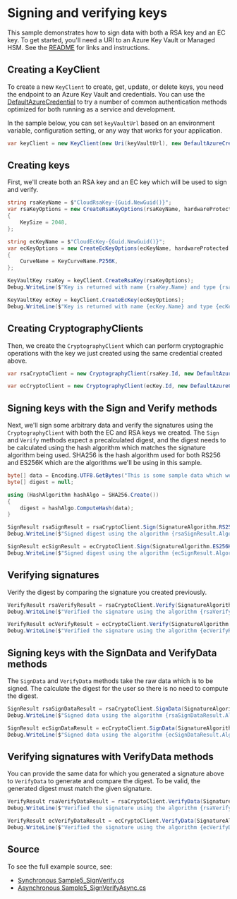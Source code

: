 # Signing and verifying keys

This sample demonstrates how to sign data with both a RSA key and an EC key.
To get started, you'll need a URI to an Azure Key Vault or Managed HSM. See the [README](https://github.com/Azure/azure-sdk-for-net/blob/main/sdk/keyvault/Azure.Security.KeyVault.Keys/README.md) for links and instructions.

## Creating a KeyClient

To create a new `KeyClient` to create, get, update, or delete keys, you need the endpoint to an Azure Key Vault and credentials.
You can use the [DefaultAzureCredential][DefaultAzureCredential] to try a number of common authentication methods optimized for both running as a service and development.

In the sample below, you can set `keyVaultUrl` based on an environment variable, configuration setting, or any way that works for your application.

```C# Snippet:KeysSample5KeyClient
var keyClient = new KeyClient(new Uri(keyVaultUrl), new DefaultAzureCredential());
```

## Creating keys

First, we'll create both an RSA key and an EC key which will be used to sign and verify.

```C# Snippet:KeysSample5CreateKey
string rsaKeyName = $"CloudRsaKey-{Guid.NewGuid()}";
var rsaKeyOptions = new CreateRsaKeyOptions(rsaKeyName, hardwareProtected: false)
{
    KeySize = 2048,
};

string ecKeyName = $"CloudEcKey-{Guid.NewGuid()}";
var ecKeyOptions = new CreateEcKeyOptions(ecKeyName, hardwareProtected: false)
{
    CurveName = KeyCurveName.P256K,
};

KeyVaultKey rsaKey = keyClient.CreateRsaKey(rsaKeyOptions);
Debug.WriteLine($"Key is returned with name {rsaKey.Name} and type {rsaKey.KeyType}");

KeyVaultKey ecKey = keyClient.CreateEcKey(ecKeyOptions);
Debug.WriteLine($"Key is returned with name {ecKey.Name} and type {ecKey.KeyType}");
```

## Creating CryptographyClients

Then, we create the `CryptographyClient` which can perform cryptographic operations with the key we just created using the same credential created above.

```C# Snippet:KeysSample5CryptographyClient
var rsaCryptoClient = new CryptographyClient(rsaKey.Id, new DefaultAzureCredential());

var ecCryptoClient = new CryptographyClient(ecKey.Id, new DefaultAzureCredential());
```

## Signing keys with the Sign and Verify methods

Next, we'll sign some arbitrary data and verify the signatures using the `CryptographyClient` with both the EC and RSA keys we created.
The `Sign` and `Verify` methods expect a precalculated digest, and the digest needs to be calculated using the hash algorithm which matches the signature algorithm being used.
SHA256 is the hash algorithm used for both RS256 and ES256K which are the algorithms we'll be using in this sample.

```C# Snippet:KeysSample5SignKey
byte[] data = Encoding.UTF8.GetBytes("This is some sample data which we will use to demonstrate sign and verify");
byte[] digest = null;

using (HashAlgorithm hashAlgo = SHA256.Create())
{
    digest = hashAlgo.ComputeHash(data);
}

SignResult rsaSignResult = rsaCryptoClient.Sign(SignatureAlgorithm.RS256, digest);
Debug.WriteLine($"Signed digest using the algorithm {rsaSignResult.Algorithm}, with key {rsaSignResult.KeyId}. The resulting signature is {Convert.ToBase64String(rsaSignResult.Signature)}");

SignResult ecSignResult = ecCryptoClient.Sign(SignatureAlgorithm.ES256K, digest);
Debug.WriteLine($"Signed digest using the algorithm {ecSignResult.Algorithm}, with key {ecSignResult.KeyId}. The resulting signature is {Convert.ToBase64String(ecSignResult.Signature)}");
```

## Verifying signatures

Verify the digest by comparing the signature you created previously.

```C# Snippet:KeysSample5VerifySign
VerifyResult rsaVerifyResult = rsaCryptoClient.Verify(SignatureAlgorithm.RS256, digest, rsaSignResult.Signature);
Debug.WriteLine($"Verified the signature using the algorithm {rsaVerifyResult.Algorithm}, with key {rsaVerifyResult.KeyId}. Signature is valid: {rsaVerifyResult.IsValid}");

VerifyResult ecVerifyResult = ecCryptoClient.Verify(SignatureAlgorithm.ES256K, digest, ecSignResult.Signature);
Debug.WriteLine($"Verified the signature using the algorithm {ecVerifyResult.Algorithm}, with key {ecVerifyResult.KeyId}. Signature is valid: {ecVerifyResult.IsValid}");
```

## Signing keys with the SignData and VerifyData methods

The `SignData` and `VerifyData` methods take the raw data which is to be signed. The calculate the digest for the user so there is no need to compute the digest.

```C# Snippet:KeysSample5SignKeyWithSignData
SignResult rsaSignDataResult = rsaCryptoClient.SignData(SignatureAlgorithm.RS256, data);
Debug.WriteLine($"Signed data using the algorithm {rsaSignDataResult.Algorithm}, with key {rsaSignDataResult.KeyId}. The resulting signature is {Convert.ToBase64String(rsaSignDataResult.Signature)}");

SignResult ecSignDataResult = ecCryptoClient.SignData(SignatureAlgorithm.ES256K, data);
Debug.WriteLine($"Signed data using the algorithm {ecSignDataResult.Algorithm}, with key {ecSignDataResult.KeyId}. The resulting signature is {Convert.ToBase64String(ecSignDataResult.Signature)}");
```

## Verifying signatures with VerifyData methods

You can provide the same data for which you generated a signature above to `VerifyData` to generate and compare the digest. To be valid, the generated digest must match the given signature.

```C# Snippet:KeysSample5VerifyKeyWithData
VerifyResult rsaVerifyDataResult = rsaCryptoClient.VerifyData(SignatureAlgorithm.RS256, data, rsaSignDataResult.Signature);
Debug.WriteLine($"Verified the signature using the algorithm {rsaVerifyDataResult.Algorithm}, with key {rsaVerifyDataResult.KeyId}. Signature is valid: {rsaVerifyDataResult.IsValid}");

VerifyResult ecVerifyDataResult = ecCryptoClient.VerifyData(SignatureAlgorithm.ES256K, data, ecSignDataResult.Signature);
Debug.WriteLine($"Verified the signature using the algorithm {ecVerifyDataResult.Algorithm}, with key {ecVerifyDataResult.KeyId}. Signature is valid: {ecVerifyDataResult.IsValid}");
```

## Source

To see the full example source, see:

* [Synchronous Sample5_SignVerify.cs](https://github.com/Azure/azure-sdk-for-net/blob/main/sdk/keyvault/Azure.Security.KeyVault.Keys/tests/samples/Sample5_SignVerify.cs)
* [Asynchronous Sample5_SignVerifyAsync.cs](https://github.com/Azure/azure-sdk-for-net/blob/main/sdk/keyvault/Azure.Security.KeyVault.Keys/tests/samples/Sample5_SignVerifyAsync.cs)

[DefaultAzureCredential]: https://github.com/Azure/azure-sdk-for-net/blob/main/sdk/identity/Azure.Identity/README.md
